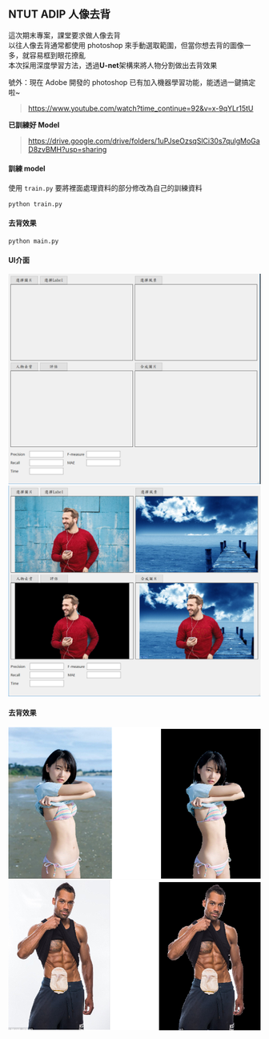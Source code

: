 ## NTUT ADIP 人像去背
這次期末專案，課堂要求做人像去背                    
以往人像去背通常都使用 photoshop 來手動選取範圍，但當你想去背的圖像一多，就容易框到眼花撩亂               
本次採用深度學習方法，透過**U-net**架構來將人物分割做出去背效果        

號外：現在 Adobe 開發的 photoshop 已有加入機器學習功能，能透過一鍵搞定啦~   
> https://www.youtube.com/watch?time_continue=92&v=x-9qYLr15tU

**已訓練好 Model**
> https://drive.google.com/drive/folders/1uPJseOzsqSlCi30s7qulgMoGaD8zvBMH?usp=sharing


####  訓練 model
使用 `train.py` 要將裡面處理資料的部分修改為自己的訓練資料
```
python train.py
```

#### 去背效果
```
python main.py
```


#### UI介面

![Image](https://github.com/YochLin/NTUT_HW/blob/master/ADIP/show/interface.PNG)
![Image](https://github.com/YochLin/NTUT_HW/blob/master/ADIP/show/demo.PNG)

#### 去背效果
![Image](https://github.com/YochLin/NTUT_HW/blob/master/ADIP/show/result1.png)
![Image](https://github.com/YochLin/NTUT_HW/blob/master/ADIP/show/result2.png)


